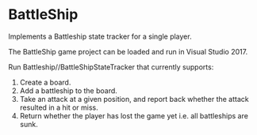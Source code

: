 # BattleShip
Implements a Battleship state tracker for a single player.<br/>

The BattleShip game project can be loaded and run in Visual Studio 2017. <br/>

Run Battleship//BattleShipStateTracker that currently supports: <br/>
1.	Create a board.<br/>
2.	Add a battleship to the board.<br/>
3.	Take an attack at a given position, and report back whether the attack resulted in a hit or miss.<br/>
4.	Return whether the player has lost the game yet i.e. all battleships are sunk.<br/><br/>




